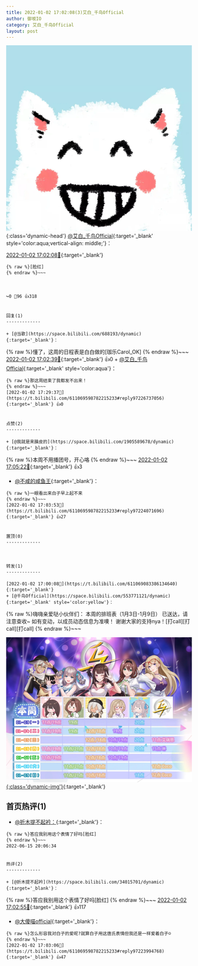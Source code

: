 ```yaml
---
title: 2022-01-02 17:02:08(3)艾白_千鸟Official
author: 御坂IO
category: 艾白_千鸟Official
layout: post
---
```


![img](/images/9ae8b9445fd0665cc014d9080156a45271be73c6.jpg){:class='dynamic-head'}
[@艾白_千鸟Official](https://space.bilibili.com/334537711/dynamic){:target='_blank' style='color:aqua;vertical-align: middle;'}：

[2022-01-02 17:02:08🔗](https://t.bilibili.com/611069598782215233){:target='_blank'}

~~~
{% raw %}[脸红]
{% endraw %}~~~



↪️0 💬96 👍318


回复(1)
-------------

+ [@当歌](https://space.bilibili.com/688193/dynamic){:target='_blank'}：
~~~
{% raw %}懂了，这周的日程表是白白做的[珈乐Carol_OK]
{% endraw %}~~~
[2022-01-02 17:02:39🔗](https://t.bilibili.com/611069598782215233#reply97223980816){:target='_blank'} 👍0
    + [@艾白_千鸟Official](https://space.bilibili.com/334537711/dynamic){:target='_blank' style='color:aqua'}：
~~~
{% raw %}那这周结束了我都发不出来！
{% endraw %}~~~
[2022-01-02 17:29:37🔗](https://t.bilibili.com/611069598782215233#reply97226737056){:target='_blank'} 👍0


点赞(2)
-------------

+ [@我就是来臊皮的](https://space.bilibili.com/1905589678/dynamic){:target='_blank'}：
~~~
{% raw %}本周不用播团号，开心咯
{% endraw %}~~~
[2022-01-02 17:05:22🔗](https://t.bilibili.com/611069598782215233#reply97224289456){:target='_blank'} 👍3
+ [@不咸的咸鱼王](https://space.bilibili.com/11262833/dynamic){:target='_blank'}：
~~~
{% raw %}一眼看出来白子早上起不来
{% endraw %}~~~
[2022-01-02 17:03:53🔗](https://t.bilibili.com/611069598782215233#reply97224071696){:target='_blank'} 👍27


置顶(0)
-------------



转发(1)
-------------

[2022-01-02 17:00:08🔗](https://t.bilibili.com/611069083386134640){:target='_blank'}
+ [@千鸟Official](https://space.bilibili.com/553771121/dynamic){:target='_blank' style='color:yellow'}：
~~~
{% raw %}嗨嗨亲爱哒小伙伴们：
本周的排班表（1月3日-1月9日） 已送达，请注意查收~
如有变动，以成员动态信息为准噢！
谢谢大家的支持nya！[打call][打call][打call]
{% endraw %}~~~


[![img](/images/28989f5a7824aa0fe7bdadaf481efcbb78b9f2d2.jpg){:class='dynamic-img'}](/images/28989f5a7824aa0fe7bdadaf481efcbb78b9f2d2.jpg){:target='_blank'}




首页热评(1)
-------------

+ [@折木提不起衿：](https://space.bilibili.com/34015701/dynamic){:target='_blank'}：
~~~
{% raw %}答应我别用这个表情了好吗[脸红]
{% endraw %}~~~
2022-06-15 20:06:34


热评(2)
-------------

+ [@折木提不起衿](https://space.bilibili.com/34015701/dynamic){:target='_blank'}：
~~~
{% raw %}答应我别用这个表情了好吗[脸红]
{% endraw %}~~~
[2022-01-02 17:02:55🔗](https://t.bilibili.com/611069598782215233#reply97223989152){:target='_blank'} 👍117
+ [@大傻喵official](https://space.bilibili.com/365337164/dynamic){:target='_blank'}：
~~~
{% raw %}怎么形容我对白子的爱呢?就算白子用这唐氏表情但我还是一样爱着白子☺️
{% endraw %}~~~
[2022-01-02 17:03:06🔗](https://t.bilibili.com/611069598782215233#reply97223994768){:target='_blank'} 👍47


